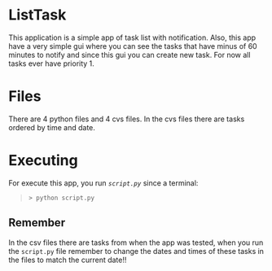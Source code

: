 # ListTask

This application is a simple app of task list with notification. Also, this app have a very simple gui where you can see the tasks that have minus of 60 minutes to notify and since this gui you can create new task.
For now all tasks ever have priority 1.


# Files

There are 4 python files and 4 cvs files. In the cvs files there are tasks ordered by time and date.

# Executing

For execute this app, you run _`script.py`_ since a terminal:
>`> python script.py`

## Remember

In the csv files there are tasks from when the app was tested, when you run the `script.py` file remember to change the dates and times of these tasks in the files to match the current date!!
